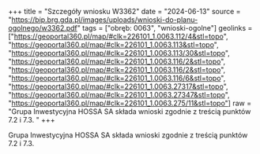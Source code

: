 +++
title = "Szczegóły wniosku W3362"
date = "2024-06-13"
source = "https://bip.brg.gda.pl/images/uploads/wnioski-do-planu-ogolnego/w3362.pdf"
tags = ["obręb: 0063", "wnioski-ogolne"]
geolinks = ["https://geoportal360.pl/map/#clk=226101_1.0063.112/4&stl=topo", "https://geoportal360.pl/map/#clk=226101_1.0063.113&stl=topo", "https://geoportal360.pl/map/#clk=226101_1.0063.113/30&stl=topo", "https://geoportal360.pl/map/#clk=226101_1.0063.116/2&stl=topo", "https://geoportal360.pl/map/#clk=226101_1.0063.116/2&stl=topo", "https://geoportal360.pl/map/#clk=226101_1.0063.116/6&stl=topo", "https://geoportal360.pl/map/#clk=226101_1.0063.27317&stl=topo", "https://geoportal360.pl/map/#clk=226101_1.0063.27347&stl=topo", "https://geoportal360.pl/map/#clk=226101_1.0063.275/11&stl=topo"]
raw = "Grupa Inwestycyjna HOSSA SA składa wnioski zgodnie z treścią punktów 7.2 i 7.3.  "
+++

Grupa Inwestycyjna HOSSA SA składa wnioski zgodnie z treścią punktów 7.2 i 7.3. 



